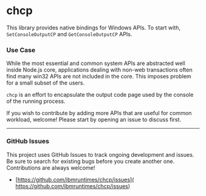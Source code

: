 <p align="center">
  <a href="https://github.com/ibmruntimes/chcp">
  </a>
</p>

# **chcp**
This library provides native bindings for Windows APIs. To start with, `SetConsoleOutputCP` and `GetConsoleOutputCP` APIs.

### **Use Case**
While the most essential and common system APIs are abstracted well inside Node.js core, applications dealing with non-web transactions often find many win32 APIs are not included in the core. This imposes problem for a small subset of the users. 

`chcp` is an effort to encapsulate the output code page used by the console of the running process.

If you wish to contribute by adding more APIs that are useful for common workload, welcome! Please start by opening an issue to discuss first.

----------

### GitHub Issues
This project uses GitHub Issues to track ongoing development and issues. Be sure
to search for existing bugs before you create another one. Contributions are always welcome!

- [https://github.com/ibmruntimes/chcp/issues]( https://github.com/ibmruntimes/chcp/issues)
